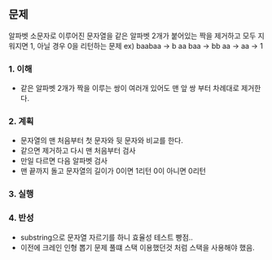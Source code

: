 ## 문제
알파벳 소문자로 이루어진 문자열을 같은 알파벳 2개가 붙어있는 짝을 제거하고 모두 지워지면 1, 아닐 경우 0을 리턴하는 문제
ex) baabaa -> b aa baa -> bb aa -> aa -> 1

### 1. 이해
- 같은 알파벳 2개가 짝을 이루는 쌍이 여러개 있어도 맨 앞 쌍 부터 차례대로 제거한다.

### 2. 계획
- 문자열의 맨 처음부터 첫 문자와 뒷 문자와 비교를 한다.
- 같으면 제거하고 다시 맨 처음부터 검사
- 만일 다르면 다음 알파벳 검사
- 맨 끝까지 돌고 문자열의 길이가 0이면 1리턴 0이 아니면 0리턴

### 3. 실행

### 4. 반성
- substring으로 문자열 자르기를 하니 효율성 테스트 빵점..
- 이전에 크레인 인형 뽑기 문제 풀떄 스택 이용했던것 처럼 스택을 사용해야 했음.
